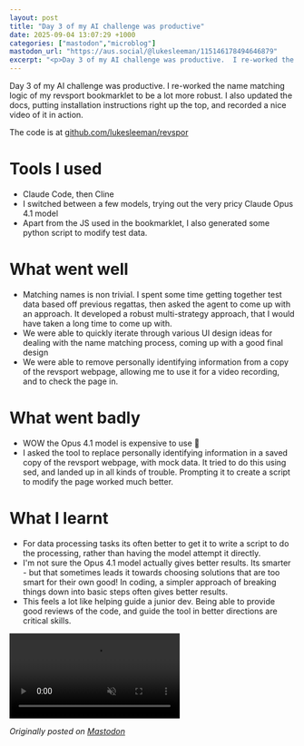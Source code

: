 ```yaml
---
layout: post
title: "Day 3 of my AI challenge was productive"
date: 2025-09-04 13:07:29 +1000
categories: ["mastodon","microblog"]
mastodon_url: "https://aus.social/@lukesleeman/115146178494646879"
excerpt: "<p>Day 3 of my AI challenge was productive.  I re-worked the name matching logic of my revsport bookmarklet to be a lot more robust.  I also updated t..."
---
```


Day 3 of my AI challenge was productive. I re-worked the name matching logic of my revsport bookmarklet to be a lot more robust. I also updated the docs, putting installation instructions right up the top, and recorded a nice video of it in action.

The code is at [github.com/lukesleeman/revspor](https://github.com/lukesleeman/revsport-crew-entry-bookmarklet)

# Tools I used

- Claude Code, then Cline
- I switched between a few models, trying out the very pricy Claude Opus 4.1 model
- Apart from the JS used in the bookmarklet, I also generated some python script to modify test data.

# What went well

- Matching names is non trivial. I spent some time getting together test data based off previous regattas, then asked the agent to come up with an approach. It developed a robust multi-strategy approach, that I would have taken a long time to come up with.
- We were able to quickly iterate through various UI design ideas for dealing with the name matching process, coming up with a good final design
- We were able to remove personally identifying information from a copy of the revsport webpage, allowing me to use it for a video recording, and to check the page in.

# What went badly
- WOW the Opus 4.1 model is expensive to use 💸
- I asked the tool to replace personally identifying information in a saved copy of the revsport webpage, with mock data. It tried to do this using sed, and landed up in all kinds of trouble. Prompting it to create a script to modify the page worked much better.

# What I learnt

- For data processing tasks its often better to get it to write a script to do the processing, rather than having the model attempt it directly.
- I'm not sure the Opus 4.1 model actually gives better results. Its smarter - but that sometimes leads it towards choosing solutions that are too smart for their own good! In coding, a simpler approach of breaking things down into basic steps often gives better results.
- This feels a lot like helping guide a junior dev. Being able to provide good reviews of the code, and guide the tool in better directions are critical skills.

<video controls loop muted style="max-width: 100%; height: auto;">
  <source src="/assets/images/mastodon/2025-09-04-day-3-of-my-ai-challenge-was-productive-1.mp4" type="video/mp4">
  Your browser does not support the video tag.
</video>



*Originally posted on [Mastodon](https://aus.social/@lukesleeman/115146178494646879)*
